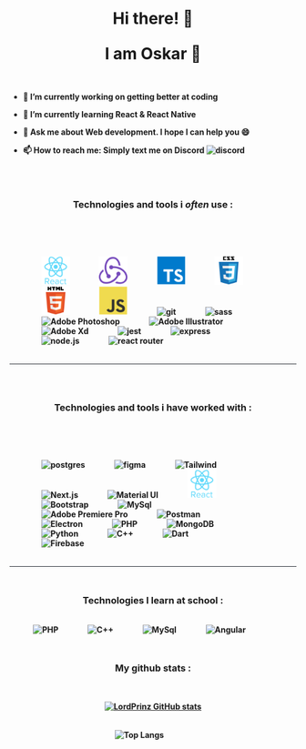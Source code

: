 


<div align="center">
  <h1><p>Hi there! 👋</p> I am <b>Oskar 🤠<b></h1>
<br/>

</div>


- 🔭 I’m currently working on <b>getting better at coding</b>

- 🌱 I’m currently learning <b>React & React Native</b>

- 💬 Ask me about <b>Web development. I hope I can help you 😄 </b>

- 📫 How to reach me: <b>Simply text me on <a  href="https://discord.com/users/520676533279522817"  target="_blank"  style="margin-right:3rem; margin-top:6rem; text-decoration:none;">
Discord <img src="https://psi.5v.pl/images/discord.png" alt="discord"  width="25"  height="25"/>
</a></b>

 

  

<br/>

  
<br/>
<h3 align="center">Technologies and tools i <i><b>often</b></i> use : </h3>

  <br/>

<div  style="padding:3rem 3.5rem; border-bottom: 1px solid #21262d;padding-bottom:2rem;">

  

<a  href="https://reactjs.org/"  target="_blank"  style="margin-right:3rem; margin-top:3rem; text-decoration:none;">
<img  src="https://raw.githubusercontent.com/devicons/devicon/master/icons/react/react-original-wordmark.svg"  alt="react"  width="50"  height="50"  />
</a>
<a  href="https://redux.js.org"  target="_blank"  style="margin-right:3rem; margin-top:3rem; text-decoration:none;">
<img  src="https://raw.githubusercontent.com/devicons/devicon/master/icons/redux/redux-original.svg"  alt="redux"  width="50"  height="50"  />
</a>
<a  href="https://www.typescriptlang.org/"  target="_blank"  style="margin-right:3rem; margin-top:3rem; text-decoration:none;">
<img  src="https://raw.githubusercontent.com/devicons/devicon/master/icons/typescript/typescript-original.svg"  alt="typescript"  width="50"  height="50"  />
</a> 
<a  href="https://www.w3schools.com/css/"  target="_blank"  style="margin-right:3rem; text-decoration:none; margin-top:3rem;">
<img  src="https://raw.githubusercontent.com/devicons/devicon/master/icons/css3/css3-original-wordmark.svg"  alt="css3"  width="50"  height="50"  />
</a>
<a  href="https://www.w3.org/html/"  target="_blank"  style="margin-right:3rem; text-decoration:none; margin-top:3rem;">
<img  src="https://raw.githubusercontent.com/devicons/devicon/master/icons/html5/html5-original-wordmark.svg"  alt="html5"  width="50"  height="50"  />
</a>
<a  href="https://developer.mozilla.org/en-US/docs/Web/JavaScript"  target="_blank"  style="margin-right:3rem; text-decoration:none; margin-top:3rem;">
<img  src="https://raw.githubusercontent.com/devicons/devicon/master/icons/javascript/javascript-original.svg"  alt="javascript"  width="50"  height="50"  />
</a>
<a  href="https://git-scm.com/"  target="_blank"  style="margin-right:3rem; text-decoration:none;">
<img  src="https://www.vectorlogo.zone/logos/git-scm/git-scm-icon.svg"  alt="git"  width="50"  height="50"  />
</a>
<a  href="https://sass-lang.com/"  target="_blank"  style="margin-right:3rem; text-decoration:none;">
<img  src="https://upload.wikimedia.org/wikipedia/commons/thumb/9/96/Sass_Logo_Color.svg/1280px-Sass_Logo_Color.svg.png"  alt="sass"  width="50"  height="50"  />
</a>
<a  href="https://www.adobe.com/pl/products/photoshop.html"  target="_blank"  style="margin-right:3rem; text-decoration:none;">
<img  src="https://upload.wikimedia.org/wikipedia/commons/thumb/a/af/Adobe_Photoshop_CC_icon.svg/1051px-Adobe_Photoshop_CC_icon.svg.png"  alt="Adobe Photoshop"  width="50"  height="50"  />
</a>
<a  href="https://www.adobe.com/pl/products/illustrator.html"  target="_blank"  style="margin-right:3rem; text-decoration:none;">
<img  src="https://upload.wikimedia.org/wikipedia/commons/thumb/f/fb/Adobe_Illustrator_CC_icon.svg/2101px-Adobe_Illustrator_CC_icon.svg.png"  alt="Adobe Illustrator"  width="50"  height="50"  />
</a>
<a  href="https://www.adobe.com/pl/products/xd.html"  target="_blank"  style="margin-right:3rem; text-decoration:none;">
<img  src="https://upload.wikimedia.org/wikipedia/commons/thumb/c/c2/Adobe_XD_CC_icon.svg/2101px-Adobe_XD_CC_icon.svg.png"  alt="Adobe Xd"  width="50"  height="50"  />
</a>
<a  href="https://jestjs.io"  target="_blank"  style="margin-right:3rem; margin-top:3rem; text-decoration:none;">
<img  src="https://cdn.freebiesupply.com/logos/large/2x/jest-logo-png-transparent.png"  alt="jest"  width="50"  height="50"  />
</a>
<a  href="https://expressjs.com/"  target="_blank"  style="margin-right:3rem; margin-top:3rem; text-decoration:none;">
<img  src="https://svgur.com/i/931.svg"  alt="express"  width="50"  height="50"  />
</a> 
<a  href="https://nodejs.org/en/"  target="_blank"  style="margin-right:3rem; text-decoration:none;">
<img  src="https://seeklogo.com/images/N/nodejs-logo-FBE122E377-seeklogo.com.png"  alt="node.js"  width="50"  height="50"  />
</a>
<a  href="https://reactrouter.com/"  target="_blank"  style="margin-right:3rem; margin-top:3rem; text-decoration:none;">
<img  src="https://iconape.com/wp-content/png_logo_vector/react-router.png"  alt="react router"  width="50"  height="50"  />
</a>
</div>

  <br/>
<br/>
<h3 align="center"  style="margin-top:2rem;">Technologies and tools i <b>have worked</b> with : </h3>

  <br/>

<div  style="padding:3rem 3.5rem; border-bottom: 1px solid #21262d;padding-bottom:2rem;">
  <a  href="https://www.postgresql.org/"  target="_blank"  style="margin-right:3rem; margin-top:3rem; text-decoration:none;">
  <img  src="https://www.postgresql.org/media/img/about/press/elephant.png"  alt="postgres"  width="50"  height="50"  />
</a>

<a  href="https://www.figma.com/"  target="_blank"  style="margin-right:3rem; margin-top:3rem; text-decoration:none;">
<img  src="https://www.vectorlogo.zone/logos/figma/figma-icon.svg"  alt="figma"  width="50"  height="50"  />
</a>
<a  href="https://tailwindcss.com/"  target="_blank"  style="margin-right:3rem; text-decoration:none;">
<img  src="https://github.com/tailwindlabs.png"  alt="Tailwind"  width="50"  height="50"  />
</a>
<a  href="https://nextjs.org/"  target="_blank"  style="margin-right:3rem; margin-top:3rem; text-decoration:none;">
<img  src="https://upload.wikimedia.org/wikipedia/commons/thumb/8/8e/Nextjs-logo.svg/800px-Nextjs-logo.svg.png"  alt="Next.js"  width="80"  height="50"  />
</a>
<a  href="https://material-ui.com/"  target="_blank"  style="margin-right:3rem; margin-top:3rem; text-decoration:none;">
<img  src="https://mui.com/static/logo.png"  alt="Material UI"  width="50"  height="50"  />
</a>
<a  href="https://reactnative.dev/"  target="_blank"  style="margin-right:3rem; margin-top:3rem; text-decoration:none;">
<img  src="https://raw.githubusercontent.com/devicons/devicon/master/icons/react/react-original-wordmark.svg"  alt="React Native"  width="50"  height="50"  />
</a>
<a  href="
https://getbootstrap.com/"  target="_blank"  style="margin-right:3rem; margin-top:3rem; text-decoration:none;">
<img  src="https://upload.wikimedia.org/wikipedia/commons/thumb/b/b2/Bootstrap_logo.svg/2560px-Bootstrap_logo.svg.png"  alt="Bootstrap"  width="50"  height="50"  />
</a>
<a  href="https://www.mysql.com/"  target="_blank"  style="margin-right:3rem; margin-top:3rem; text-decoration:none;">
<img  src="https://download.logo.wine/logo/MySQL/MySQL-Logo.wine.png"  alt="MySql"  width="80"  height="50"  />
</a>
<a  href="https://www.adobe.com/pl/products/premiere.html"  target="_blank"  style="margin-right:3rem; margin-top:3rem; text-decoration:none;">
<img  src="https://upload.wikimedia.org/wikipedia/commons/thumb/f/f2/Adobe_Premiere_Pro_Logo.svg/512px-Adobe_Premiere_Pro_Logo.svg.png"  alt="Adobe Premiere Pro"  width="50"  height="50"  />
</a>
<a  href="https://www.postman.com/"  target="_blank"  style="margin-right:3rem; margin-top:3rem; text-decoration:none;">
<img  src="https://res.cloudinary.com/postman/image/upload/t_team_logo/v1/team/2893aede23f01bfcbd2319326bc96a6ed0524eba759745ed6d73405a3a8b67a8"  alt="Postman"  width="50"  height="50"  />
</a>
<a  href="https://www.electronjs.org/"  target="_blank"  style="margin-right:3rem; margin-top:3rem; text-decoration:none;">
<img  src="https://upload.wikimedia.org/wikipedia/commons/thumb/9/91/Electron_Software_Framework_Logo.svg/1024px-Electron_Software_Framework_Logo.svg.png"  alt="Electron"  width="50"  height="50"  />
</a>
<a  href="https://www.php.net/"  target="_blank"  style="margin-right:3rem; margin-top:3rem; text-decoration:none;">
<img  src="https://upload.wikimedia.org/wikipedia/commons/thumb/3/31/Webysther_20160423_-_Elephpant.svg/200px-Webysther_20160423_-_Elephpant.svg.png"  alt="PHP"  width="80"  height="50"  />
</a>
<a  href="https://www.mongodb.com/"  target="_blank"  style="margin-right:3rem; margin-top:3rem; text-decoration:none;">
<img  src="https://www.svgrepo.com/show/331488/mongodb.svg"  alt="MongoDB"  width="50"  height="50"  />
</a>
<a  href="https://www.python.org/"  target="_blank"  style="margin-right:3rem; margin-top:3rem; text-decoration:none;">
<img  src="https://upload.wikimedia.org/wikipedia/commons/thumb/c/c3/Python-logo-notext.svg/2048px-Python-logo-notext.svg.png"  alt="Python"  width="50"  height="50"  />
</a>
<a  href="https://isocpp.org/"  target="_blank"  style="margin-right:3rem; margin-top:3rem; text-decoration:none;">
<img  src="https://upload.wikimedia.org/wikipedia/commons/thumb/1/18/ISO_C%2B%2B_Logo.svg/213px-ISO_C%2B%2B_Logo.svg.png"  alt="C++"  width="50"  height="50"  />
</a>
<a  href="https://dart.dev/"  target="_blank"  style="margin-right:3rem; margin-top:3rem; text-decoration:none;">
<img  src="https://dartpad.dev/pictures/logo_dart.png"  alt="Dart"  width="50"  height="50"  />
</a>
<a  href="https://firebase.google.com/"  target="_blank"  style="margin-right:3rem; margin-top:3rem; text-decoration:none;">
<img  src="https://www.gstatic.com/devrel-devsite/prod/v4b49895941ba1dd2df68fee10a0f3d4e3a71c73f4e3e8932eba1481cb318e8c2/firebase/images/touchicon-180.png"  alt="Firebase"  width="50"  height="50"  />
</a>
</div>

  
<br/>
<h3 align="center" style="margin-top:2rem;">Technologies I <b>learn</b> at school : </h3>
<br/>
<div align="center">
<a  href="https://www.php.net/"  target="_blank"  style="margin-right:3rem; margin-top:3rem; text-decoration:none;">
<img  src="https://upload.wikimedia.org/wikipedia/commons/thumb/3/31/Webysther_20160423_-_Elephpant.svg/200px-Webysther_20160423_-_Elephpant.svg.png"  alt="PHP"  width="80"  height="50"  />
</a>
<a  href="https://isocpp.org/"  target="_blank"  style="margin-right:3rem; margin-top:3rem; text-decoration:none;">
<img  src="https://upload.wikimedia.org/wikipedia/commons/thumb/1/18/ISO_C%2B%2B_Logo.svg/213px-ISO_C%2B%2B_Logo.svg.png"  alt="C++"  width="50"  height="50"  />
</a>
<a  href="https://www.mysql.com/"  target="_blank"  style="margin-right:3rem; margin-top:3rem; text-decoration:none;">
<img  src="https://download.logo.wine/logo/MySQL/MySQL-Logo.wine.png"  alt="MySql"  width="80"  height="50"  />
</a>
  <a  href="https://angular.io/"  target="_blank"  style="margin-right:3rem; margin-top:3rem; text-decoration:none;">
<img  src=" https://upload.wikimedia.org/wikipedia/commons/thumb/c/cf/Angular_full_color_logo.svg/800px-Angular_full_color_logo.svg.png"  alt="Angular"  width="80"  height="50"  />
</a>
 
</div>

  <br/>

<h3 align="center"  style="margin:2rem auto;">My github <b>stats</b> : </h3>
<br/>
<div align="center">

<a href="https://github-readme-stats.vercel.app/api?username=LordPrinz&theme=radical"  target="_blank" >
<img src="https://github-readme-stats.vercel.app/api?username=LordPrinz&theme=radical"  alt="LordPrinz GitHub stats"/>
</a>
<br/>
 <br/>
<a  href="https://github.com/anuraghazra/github-readme-stat"  target="_blank"  style="margin-right:3rem; text-decoration:none;">
<img  src="https://github-readme-stats.vercel.app/api/top-langs/?username=LordPrinz&layout=compact&theme=radical"  alt="Top Langs"  style=" margin-top:1rem;"/>
</a>
</div>

